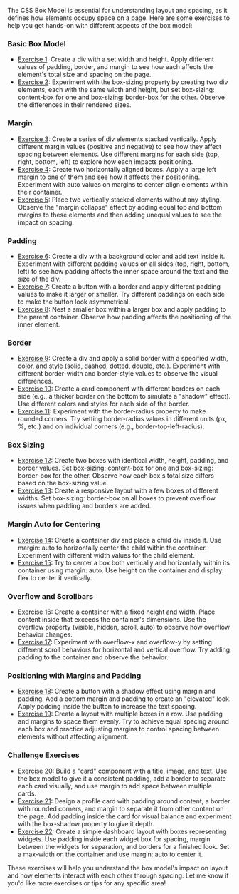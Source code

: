 The CSS Box Model is essential for understanding layout and spacing, as it defines how elements occupy space on a page. Here are some exercises to help you get hands-on with different aspects of the box model:

### Basic Box Model

- [Exercise 1](../../src/exercises/box-model/exercise1/): Create a div with a set width and height. Apply different values of padding, border, and margin to see how each affects the element's total size and spacing on the page.
- [Exercise 2](../../src/exercises/box-model/exercise2/): Experiment with the box-sizing property by creating two div elements, each with the same width and height, but set box-sizing: content-box for one and box-sizing: border-box for the other. Observe the differences in their rendered sizes.

### Margin

- [Exercise 3](../../src/exercises/box-model/exercise3/): Create a series of div elements stacked vertically. Apply different margin values (positive and negative) to see how they affect spacing between elements. Use different margins for each side (top, right, bottom, left) to explore how each impacts positioning.
- [Exercise 4](../../src/exercises/box-model/exercise4/): Create two horizontally aligned boxes. Apply a large left margin to one of them and see how it affects their positioning. Experiment with auto values on margins to center-align elements within their container.
- [Exercise 5](../../src/exercises/box-model/exercise5/): Place two vertically stacked elements without any styling. Observe the "margin collapse" effect by adding equal top and bottom margins to these elements and then adding unequal values to see the impact on spacing.

### Padding

- [Exercise 6](../../src/exercises/box-model/exercise6/): Create a div with a background color and add text inside it. Experiment with different padding values on all sides (top, right, bottom, left) to see how padding affects the inner space around the text and the size of the div.
- [Exercise 7](../../src/exercises/box-model/exercise7/): Create a button with a border and apply different padding values to make it larger or smaller. Try different paddings on each side to make the button look asymmetrical.
- [Exercise 8](../../src/exercises/box-model/exercise8/): Nest a smaller box within a larger box and apply padding to the parent container. Observe how padding affects the positioning of the inner element.

### Border

- [Exercise 9](../../src/exercises/box-model/exercise9/): Create a div and apply a solid border with a specified width, color, and style (solid, dashed, dotted, double, etc.). Experiment with different border-width and border-style values to observe the visual differences.
- [Exercise 10](../../src/exercises/box-model/exercise10/): Create a card component with different borders on each side (e.g., a thicker border on the bottom to simulate a "shadow" effect). Use different colors and styles for each side of the border.
- [Exercise 11](../../src/exercises/box-model/exercise11/): Experiment with the border-radius property to make rounded corners. Try setting border-radius values in different units (px, %, etc.) and on individual corners (e.g., border-top-left-radius).

### Box Sizing

- [Exercise 12](../../src/exercises/box-model/exercise12/): Create two boxes with identical width, height, padding, and border values. Set box-sizing: content-box for one and box-sizing: border-box for the other. Observe how each box's total size differs based on the box-sizing value.
- [Exercise 13](../../src/exercises/box-model/exercise13/): Create a responsive layout with a few boxes of different widths. Set box-sizing: border-box on all boxes to prevent overflow issues when padding and borders are added.

### Margin Auto for Centering

- [Exercise 14](../../src/exercises/box-model/exercise14/): Create a container div and place a child div inside it. Use margin: auto to horizontally center the child within the container. Experiment with different width values for the child element.
- [Exercise 15](../../src/exercises/box-model/exercise15/): Try to center a box both vertically and horizontally within its container using margin: auto. Use height on the container and display: flex to center it vertically.

### Overflow and Scrollbars

- [Exercise 16](../../src/exercises/box-model/exercise16/): Create a container with a fixed height and width. Place content inside that exceeds the container's dimensions. Use the overflow property (visible, hidden, scroll, auto) to observe how overflow behavior changes.
- [Exercise 17](../../src/exercises/box-model/exercise17/): Experiment with overflow-x and overflow-y by setting different scroll behaviors for horizontal and vertical overflow. Try adding padding to the container and observe the behavior.

### Positioning with Margins and Padding

- [Exercise 18](../../src/exercises/box-model/exercise18/): Create a button with a shadow effect using margin and padding. Add a bottom margin and padding to create an "elevated" look. Apply padding inside the button to increase the text spacing.
- [Exercise 19](../../src/exercises/box-model/exercise19/): Create a layout with multiple boxes in a row. Use padding and margins to space them evenly. Try to achieve equal spacing around each box and practice adjusting margins to control spacing between elements without affecting alignment.

### Challenge Exercises

- [Exercise 20](../../src/exercises/box-model/exercise20/): Build a "card" component with a title, image, and text. Use the box model to give it a consistent padding, add a border to separate each card visually, and use margin to add space between multiple cards.
- [Exercise 21](../../src/exercises/box-model/exercise21/): Design a profile card with padding around content, a border with rounded corners, and margin to separate it from other content on the page. Add padding inside the card for visual balance and experiment with the box-shadow property to give it depth.
- [Exercise 22](../../src/exercises/box-model/exercise22/): Create a simple dashboard layout with boxes representing widgets. Use padding inside each widget box for spacing, margin between the widgets for separation, and borders for a finished look. Set a max-width on the container and use margin: auto to center it.

These exercises will help you understand the box model's impact on layout and how elements interact with each other through spacing. Let me know if you'd like more exercises or tips for any specific area!
